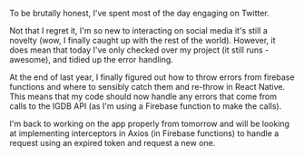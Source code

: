 To be brutally honest, I've spent most of the day engaging on Twitter.

Not that I regret it, I'm so new to interacting on social media it's still a novelty (wow, I finally caught up with the rest of the world). However, it does mean that today I've only checked over my project (it still runs - awesome), and tidied up the error handling. 

At the end of last year, I finally figured out how to throw errors from firebase functions and where to sensibly catch them and re-throw in React Native. This means that my code should now handle any errors that come from calls to the IGDB API (as I'm using a Firebase function to make the calls). 

I'm back to working on the app properly from tomorrow and will be looking at implementing interceptors in Axios (in Firebase functions) to handle a request using an expired token and request a new one. 

